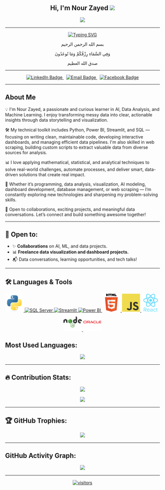 <h2 align="center">
  Hi, I'm Nour Zayed
  <img src="https://media.giphy.com/media/hvRJCLFzcasrR4ia7z/giphy.gif" width="50">
</h2>

<p align="center">
  <img src="https://media.giphy.com/media/LmNwrBhejkK9EFP504/giphy.gif" width="250" />
</p>




---

<p align="center">
  <a href="https://github.com/DenverCoder1/readme-typing-svg">
    <img src="https://readme-typing-svg.herokuapp.com?font=Fira+Code&size=22&pause=1000&color=2E8B57&center=true&vCenter=true&width=1000&lines=👩‍💻+Nour+Zayed+here!;AI+%26+Data+Analysis+Enthusiast+🚀;Machine+Learning+Explorer+🤖;Turning+Data+into+Insights+📊;Python+%7C+Power+BI+%7C+Streamlit+%7C+SQL+🐍;Always+learning+and+building+new+things+✨;Open+to+Collaborations+and+Exciting+Projects+🤝" alt="Typing SVG" />
  </a>
</p>






<p align="center">بسم الله الرحمن الرحيم</p>

<p align="center"><strong></strong> وَفِي السَّمَاءِ رِزْقُكُمْ وَمَا تُوعَدُونَ</strong></p>

<p align="center">صدق الله العظيم</p>

---



<p align="center">
  <a href="https://www.linkedin.com/in/nour-zayed-7n7074292/">
    <img src="https://img.shields.io/badge/LinkedIn-%230077B5?style=flat&logo=linkedin&logoColor=white" alt="LinkedIn Badge"/>
  </a>
  &nbsp;
  <a href="mailto:nzayed275@gmail.com">
    <img src="https://img.shields.io/badge/Email-D14836?style=flat&logo=gmail&logoColor=white" alt="Email Badge"/>
  </a>
  &nbsp;
  <a href="https://www.facebook.com/profile.php?id=100072914674968&mibextid=ZbWKwL">
    <img src="https://img.shields.io/badge/Facebook-%231877F2?style=flat&logo=facebook&logoColor=white" alt="Facebook Badge"/>
  </a>
</p>

</p>

---

##  About Me


💡 I'm Nour Zayed, a passionate and curious learner in AI, Data Analysis, and Machine Learning. I enjoy transforming messy data into clear, actionable insights through data storytelling and visualization.

🛠️ My technical toolkit includes Python, Power BI, Streamlit, and SQL — focusing on writing clean, maintainable code, developing interactive dashboards, and managing efficient data pipelines. I'm also skilled in web scraping, building custom scripts to extract valuable data from diverse sources for analysis.

📊 I love applying mathematical, statistical, and analytical techniques to solve real-world challenges, automate processes, and deliver smart, data-driven solutions that create real impact.

🚀 Whether it’s programming, data analysis, visualization, AI modeling, dashboard development, database management, or web scraping — I’m constantly exploring new technologies and sharpening my problem-solving skills.

🤝 Open to collaborations, exciting projects, and meaningful data conversations. Let’s connect and build something awesome together!


---
## 🤝 Open to:

- ✨ **Collaborations** on AI, ML, and data projects.
- 📊 **Freelance data visualization and dashboard projects.**
- 📬 Data conversations, learning opportunities, and tech talks!
---
## 🛠️ Languages & Tools

<p align="center">
  <a href="https://www.python.org" target="_blank">
    <img src="https://raw.githubusercontent.com/devicons/devicon/master/icons/python/python-original.svg" alt="Python" width="60" height="60"/>
  </a>
  <a href="https://www.microsoft.com/en-us/sql-server" target="_blank">
    <img src="https://www.svgrepo.com/show/303229/microsoft-sql-server-logo.svg" alt="SQL Server" width="60" height="60"/>
  </a>
  <a href="https://streamlit.io/" target="_blank">
    <img src="https://streamlit.io/images/brand/streamlit-logo-primary-colormark-darktext.svg" alt="Streamlit" width="120"/>
  </a>
  <a href="https://powerbi.microsoft.com/" target="_blank">
    <img src="https://cdn.worldvectorlogo.com/logos/power-bi-2.svg" alt="Power BI" width="60" height="60"/>
  </a>
  <a href="https://www.w3.org/html/" target="_blank">
    <img src="https://raw.githubusercontent.com/devicons/devicon/master/icons/html5/html5-original-wordmark.svg" alt="HTML5" width="60" height="60"/>
  </a>
  <a href="https://developer.mozilla.org/en-US/docs/Web/JavaScript" target="_blank">
    <img src="https://raw.githubusercontent.com/devicons/devicon/master/icons/javascript/javascript-original.svg" alt="JavaScript" width="60" height="60"/>
  </a>
  <a href="https://reactjs.org/" target="_blank">
    <img src="https://raw.githubusercontent.com/devicons/devicon/master/icons/react/react-original-wordmark.svg" alt="React" width="60" height="60"/>
  </a>
  <a href="https://nodejs.org/" target="_blank">
    <img src="https://raw.githubusercontent.com/devicons/devicon/master/icons/nodejs/nodejs-original-wordmark.svg" alt="Node.js" width="60" height="60"/>
  </a>
  <a href="https://www.oracle.com/" target="_blank">
    <img src="https://raw.githubusercontent.com/devicons/devicon/master/icons/oracle/oracle-original.svg" alt="Oracle" width="60" height="60"/>
  </a>
</p>


##  Most Used Languages:

<p align="center">
  <img src="https://github-readme-stats.vercel.app/api/top-langs/?username=Nour-Zayed&layout=compact&theme=radical" />
</p>

---

## 🔥 Contribution Stats:

<p align="center">
  <img src="https://github-readme-streak-stats.herokuapp.com/?user=Nour-Zayed&theme=radical" />
</p>

<p align="center">
  <img src="https://github-readme-stats.vercel.app/api?username=Nour-Zayed&show_icons=true&theme=radical&count_private=true" />
</p>

---

## 🏆 GitHub Trophies:

<p align="center">
  <img src="https://github-profile-trophy.vercel.app/?username=Nour-Zayed&theme=gruvbox" />
</p>

---

##  GitHub Activity Graph:

<p align="center">
  <img src="https://github-readme-activity-graph.vercel.app/graph?username=Nour-Zayed&theme=radical" />
</p>

---


<p align="center">
  <a href="https://github.com/Nour-Zayed/" align="center">
    <img align="center" alt="visitors" src="https://visitor-badge.laobi.icu/badge?page_id=Nour-Zayed.Nour-Zayed">
  </a>
</p>
